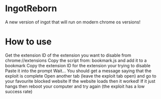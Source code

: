 # IngotReborn
A new version of ingot that will run on modern chrome os versions!
# How to use
Get the extension ID of the extension you want to disable from chrome://extensions
Copy the script from: bookmark.js and add it to a bookmark
Copy the extension ID for the extension your trying to disable
Paste it into the prompt
Wait...
You should get a message saying that the exploit is complete
Open another tab (leave the exploit tab open) and go to your favourite blocked website
If the website loads then it worked!
If it just hangs then reboot your computer and try again (the exploit has a low success rate)
